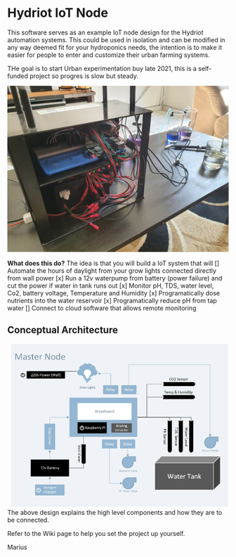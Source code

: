 # Hydriot IoT Node
This software serves as an example IoT node design for the Hydriot automation systems. This could be used in isolation and can be modified in any way deemed fit for your hydroponics needs, the intention is to make it easier for people to enter and customize their urban farming systems.

THe goal is to start Urban experimentation buy late 2021, this is a self-funded project so progres is slow but steady.

![Hydriot IoT Node Project](https://raw.githubusercontent.com/Hydriot/IoT-Node/main/resources/hydroponics_project.jpg "Hydriot IoT Node Project")

**What does this do?**
The idea is that you will build a IoT system that will
[] Automate the hours of daylight from your grow lights connected directly from wall power
[x] Run a 12v waterpump from battery (power failure) and cut the power if water in tank runs out
[x] Monitor pH, TDS, water level, Co2, battery voltage, Temperature and Humidity
[x] Programatically dose nutrients into the water reservoir
[x] Programatically reduce pH from tap water
[] Connect to cloud software that allows remote monitoring 

## Conceptual Architecture

![Hydriot IoT Node Conseptual Architecture](https://raw.githubusercontent.com/Hydriot/IoT-Node/main/resources/Master%20Node.jpg "Hydriot IoT Master Node Conceptual Architecture")
The above design explains the high level components and how they are to be connected.

Refer to the Wiki page to help you set the project up yourself.

Marius
